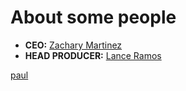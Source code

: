 # About some people

- **CEO:** [Zachary Martinez](./about/Zachary.md)
- **HEAD PRODUCER:** [Lance Ramos](./about/Lance.md)

[paul](./about/Paul.md)
